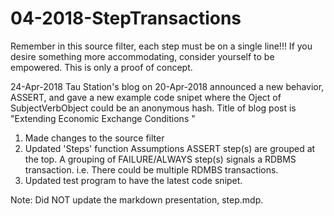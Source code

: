 # 04-2018-StepTransactions

Remember in this source filter, each step must be on a single line!!!
If you desire something more accommodating, consider yourself to be
empowered. This is only a proof of concept.

24-Apr-2018
  Tau Station's blog on 20-Apr-2018 announced a new behavior, ASSERT, and
gave a new example code snipet where the Oject of SubjectVerbObject could
be an anonymous hash. Title of blog post is "Extending Economic Exchange 
Conditions "

1. Made changes to the source filter
2. Updated 'Steps' function
   Assumptions
     ASSERT step(s) are grouped at the top.
     A grouping of FAILURE/ALWAYS step(s) signals a RDBMS transaction.
        i.e. There could be multiple RDMBS transactions.
3. Updated test program to have the latest code snipet.

Note: Did NOT update the markdown presentation, step.mdp.

